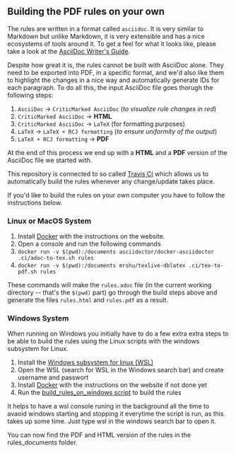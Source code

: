 ## Building the PDF rules on your own

The rules are written in a format called `asciidoc`. It is very similar to
Markdown but unlike Markdown, it is very extensible and has a nice ecosystems
of tools around it. To get a feel for what it looks like, please take a look at
the [AsciiDoc Writer's Guide](https://asciidoctor.org/docs/asciidoc-writers-guide/).

Despite how great it is, the rules cannot be built with AsciiDoc alone. They
need to be exported into PDF, in a specific format, and we'd also like them to
highlight the changes in a nice way and automatically generate IDs for each
paragraph. To do all this, the input AsciiDoc file goes thorugh the following
steps:

1. `AsciiDoc` -> `CriticMarked AsciiDoc` (_to visualize rule changes in red_)
2. `CriticMarked AsciiDoc` -> **HTML**
3. `CriticMarked AsciiDoc` -> `LaTeX` (for formatting purposes)
4. `LaTeX` -> `LaTeX + RCJ formatting` (_to ensure uniformity of the output_)
5. `LaTeX + RCJ formatting` -> **PDF**

At the end of this process we end up with a **HTML** and a **PDF** version of
the AsciiDoc file we started with.

This repository is connected to so called [Travis CI](http://travis-ci.org/)
which allows us to automatically build the rules whenever any change/update
takes place.

If you'd like to build the rules on your own computer you have to follow the instructions below.

### Linux or MacOS System

1. Install [Docker](https://docker.com) with the instructions on the website.
2. Open a console and run the following commands
3. `docker run -v $(pwd):/documents asciidoctor/docker-asciidoctor .ci/adoc-to-tex.sh rules`
4. `docker run -v $(pwd):/documents mrshu/texlive-dblatex .ci/tex-to-pdf.sh rules`

These commands will make the `rules.adoc` file (in the current working directory --
that's the `$(pwd)` part) go through the build steps above and generate the files
`rules.html` and `rules.pdf` as a result.

### Windows System

When running on Windows you initially have to do a few extra extra steps to be able to build 
the rules using the Linux scripts with the windows subsystem for Linux.   

1. Install the [Windows subsystem for linux (WSL)](https://learn.microsoft.com/en-us/windows/wsl/install)
2. Open the WSL (search for WSL in the Windows search bar) and create username and passwort
5. Install [Docker](https://docker.com) with the instructions on the website if not done yet
6. Run the [build_rules_on_windows script](https://github.com/robocup-junior/onstage-rules/blob/main/build_rules_on_windows.bat) to build the rules

It helps to have a wsl console runing in the background all the time to avaoid windows starting and stopping it everytime the script is run, as this takes up some time. Just type wsl in the windows search bar to open it.

You can now find the PDF and HTML version of the rules in the rules_documents folder.
